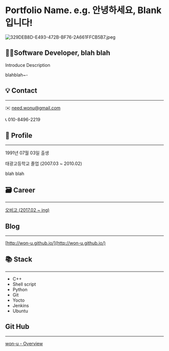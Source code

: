# Portfolio Name. e.g. 안녕하세요, Blank 입니다!

![329DEB8D-E493-472B-BF76-2A661FFCB5B7.jpeg](Portfolio%20Name%20e%20g%20%E1%84%8B%E1%85%A1%E1%86%AB%E1%84%82%E1%85%A7%E1%86%BC%E1%84%92%E1%85%A1%E1%84%89%E1%85%A6%E1%84%8B%E1%85%AD,%20Blank%20%E1%84%8B%E1%85%B5%E1%86%B8%E1%84%82%E1%85%B5%E1%84%83%E1%85%A1!%20b48d6e5d96cd4a678fce633814378861/329DEB8D-E493-472B-BF76-2A661FFCB5B7.jpeg)

## 🧑‍💻Software Developer, blah blah

Introduce Description

blahblah~-

## 💡 Contact

---

✉️ need.wonu@gmail.com

📞 010-8496-2219

## 🧒 Profile

---

1991년 07월 03일 출생

태광고등학교 졸업 (2007.03 ~ 2010.02)

blah blah

## 🗃 Career

---

[오비고 (2017.02 ~ ing)](https://www.notion.so/2017-02-ing-7ad05f7132f540deb5646b273736a52e)

## Blog

---

[http://won-u.github.io/](http://won-u.github.io/)

## 📚 Stack

---

- C++
- Shell script
- Python
- Git
- Yocto
- Jenkins
- Ubuntu

## Git Hub

---

[won-u - Overview](https://github.com/won-u)